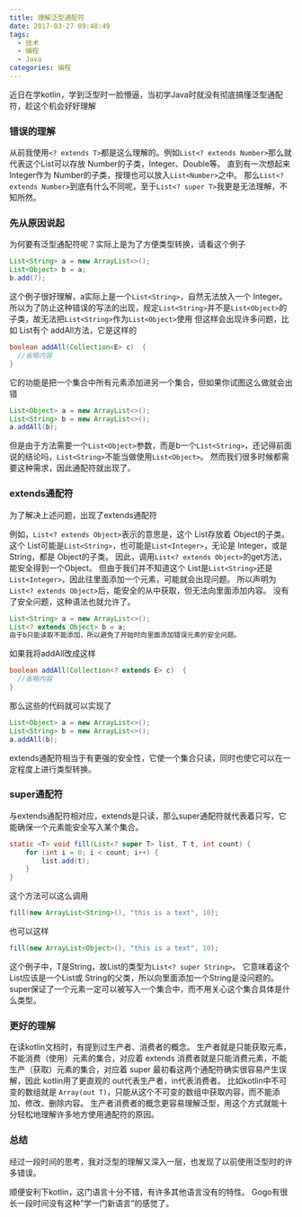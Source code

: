 ```yaml
---
title: 理解泛型通配符
date: 2017-03-27 09:48:49
tags:
  - 技术
  - 编程
  - Java
categories: 编程 
---
```


近日在学kotlin，学到泛型时一脸懵逼，当初学Java时就没有彻底搞懂泛型通配符，趁这个机会好好理解

### 错误的理解

从前我使用`<? extends T>`都是这么理解的。例如`List<? extends Number>`那么就代表这个List可以存放 Number的子类，Integer、Double等。
直到有一次想起来 Integer作为 Number的子类，按理也可以放入`List<Number>`之中。
那么`List<? extends Number>`到底有什么不同呢，至于`List<? super T>`我更是无法理解，不知所然。

### 先从原因说起

为何要有泛型通配符呢？实际上是为了方便类型转换，请看这个例子

```java
List<String> a = new ArrayList<>();
List<Object> b = a;
b.add(7);
```
这个例子很好理解，a实际上是一个`List<String>`，自然无法放入一个 Integer。
所以为了防止这种错误的写法的出现，规定`List<String>`并不是`List<Object>`的子类，故无法把`List<String>`作为`List<Object>`使用
但这样会出现许多问题，比如 List有个 addAll方法，它是这样的

```java
boolean addAll(Collection<E> c)  {
  //省略内容
}
```
它的功能是把一个集合中所有元素添加进另一个集合，但如果你试图这么做就会出错

```java
List<Object> a = new ArrayList<>();
List<String> b = new ArrayList<>();
a.addAll(b);
```
但是由于方法需要一个`List<Object>`参数，而是b一个`List<String>`，还记得前面说的结论吗，`List<String>`不能当做使用`List<Object>`。
然而我们很多时候都需要这种需求，因此通配符就出现了。

### extends通配符
为了解决上述问题，出现了extends通配符

例如，`List<? extends Object>`表示的意思是，这个 List存放着 Object的子类。
这个 List可能是`List<String>`，也可能是`List<Integer>`，无论是 Integer，或是 String，都是 Object的子类。
因此，调用`List<? extends Object>`的get方法，能安全得到一个Object。
但由于我们并不知道这个 List是`List<String>`还是`List<Integer>`，因此往里面添加一个元素，可能就会出现问题。
所以声明为`List<? extends Object>`后，能安全的从中获取，但无法向里面添加内容。
没有了安全问题，这种语法也就允许了。

```java
List<String> a = new ArrayList<>();
List<? extends Object> b = a;
由于b只能读取不能添加，所以避免了开始时向里面添加错误元素的安全问题。
```

如果我将addAll改成这样

```java
boolean addAll(Collection<? extends E> c)  {
  //省略内容
}
```
那么这些的代码就可以实现了
```java
List<Object> a = new ArrayList<>();
List<String> b = new ArrayList<>();
a.addAll(b);
```
extends通配符相当于有更强的安全性，它使一个集合只读，同时也使它可以在一定程度上进行类型转换。

### super通配符

与extends通配符相对应，extends是只读，那么super通配符就代表着只写，它能确保一个元素能安全写入某个集合。

```java
static <T> void fill(List<? super T> list, T t, int count) {
    for (int i = 0; i < count; i++) {
        list.add(t);
    }
}
```
这个方法可以这么调用

```java
fill(new ArrayList<String>(), "this is a text", 10);
```
也可以这样

```java
fill(new ArrayList<Object>(), "this is a text", 10);
```
这个例子中，T是String，故List的类型为```List<? super String>```。
它意味着这个List应该是一个List<String>或 String的父类，所以向里面添加一个String是没问题的。
super保证了一个元素一定可以被写入一个集合中，而不用关心这个集合具体是什么类型。

### 更好的理解

在读kotlin文档时，有提到过生产者、消费者的概念。
生产者就是只能获取元素，不能消费（使用）元素的集合，对应着 extends
消费者就是只能消费元素，不能生产（获取）元素的集合，对应着 super
最初看这两个通配符确实很容易产生误解，因此 kotlin用了更直观的 out代表生产者，in代表消费者。
比如kotlin中不可变的数组就是 `Array(out T)`，只能从这个不可变的数组中获取内容，而不能添加、修改、删除内容。
生产者消费者的概念更容易理解泛型，用这个方式就能十分轻松地理解许多地方使用通配符的原因。

### 总结

经过一段时间的思考，我对泛型的理解又深入一层，也发现了以前使用泛型时的许多错误。

顺便安利下kotlin，这门语言十分不错，有许多其他语言没有的特性。
Gogo有很长一段时间没有这种”学一门新语言”的感觉了。